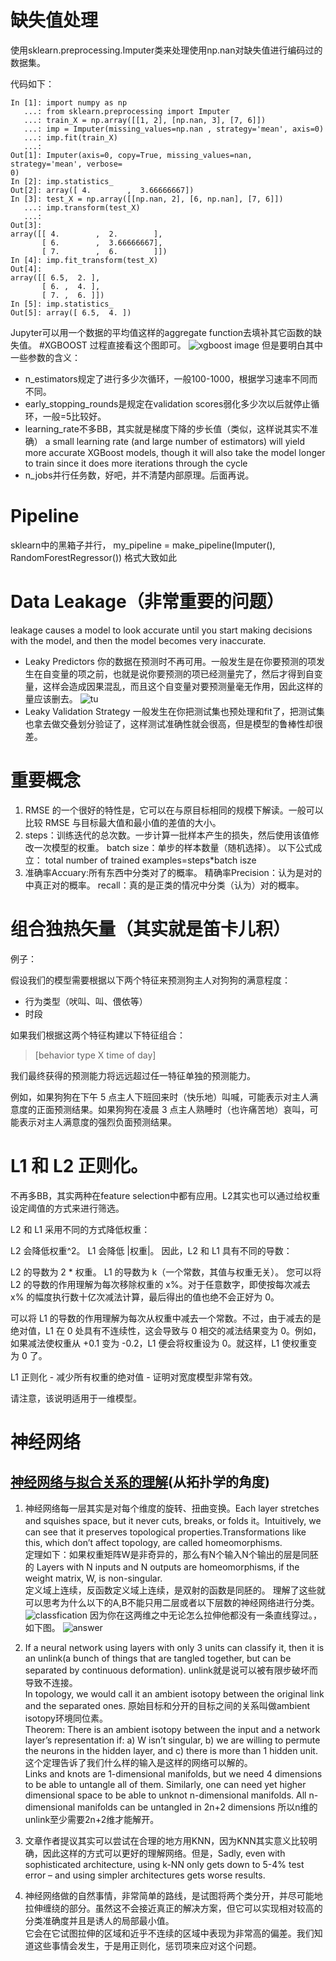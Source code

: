 # 缺失值处理
使用sklearn.preprocessing.Imputer类来处理使用np.nan对缺失值进行编码过的数据集。

代码如下：
```
In [1]: import numpy as np
   ...: from sklearn.preprocessing import Imputer
   ...: train_X = np.array([[1, 2], [np.nan, 3], [7, 6]])
   ...: imp = Imputer(missing_values=np.nan , strategy='mean', axis=0)
   ...: imp.fit(train_X)
   ...:
Out[1]: Imputer(axis=0, copy=True, missing_values=nan, strategy='mean', verbose=
0)
In [2]: imp.statistics_
Out[2]: array([ 4.        ,  3.66666667])
In [3]: test_X = np.array([[np.nan, 2], [6, np.nan], [7, 6]])
   ...: imp.transform(test_X)
   ...:
Out[3]:
array([[ 4.        ,  2.        ],
       [ 6.        ,  3.66666667],
       [ 7.        ,  6.        ]])
In [4]: imp.fit_transform(test_X)
Out[4]:
array([[ 6.5,  2. ],
       [ 6. ,  4. ],
       [ 7. ,  6. ]])
In [5]: imp.statistics_
Out[5]: array([ 6.5,  4. ])
```
Jupyter可以用一个数据的平均值这样的aggregate function去填补其它函数的缺失值。
#XGBOOST
过程直接看这个图即可。
![xgboost image](https://i.imgur.com/e7MIgXk.png)
但是要明白其中一些参数的含义：
* n_estimators规定了进行多少次循环，一般100-1000，根据学习速率不同而不同。
* early_stopping_rounds是规定在validation scores弱化多少次以后就停止循环，一般=5比较好。
* learning_rate不多BB，其实就是梯度下降的步长值（类似，这样说其实不准确）
a small learning rate (and large number of estimators) will yield more accurate XGBoost models, though it will also take the model longer to train since it does more iterations through the cycle
* n_jobs并行任务数，好吧，并不清楚内部原理。后面再说。

# Pipeline
sklearn中的黑箱子并行，
my_pipeline = make_pipeline(Imputer(), RandomForestRegressor())
格式大致如此

# Data Leakage（非常重要的问题）
leakage causes a model to look accurate until you start making decisions with the model, and then the model becomes very inaccurate.
* Leaky Predictors
  你的数据在预测时不再可用。一般发生是在你要预测的项发生在自变量的项之前，也就是说你要预测的项已经测量完了，然后才得到自变量，这样会造成因果混乱，而且这个自变量对要预测量毫无作用，因此这样的量应该删去。
  ![tu](https://i.imgur.com/CN4INKb.png)
* Leaky Validation Strategy
  一般发生在你把测试集也预处理和fit了，把测试集也拿去做交叠划分验证了，这样测试准确性就会很高，但是模型的鲁棒性却很差。

# 重要概念
1. RMSE 的一个很好的特性是，它可以在与原目标相同的规模下解读。一般可以比较 RMSE 与目标最大值和最小值的差值的大小。
2. steps：训练迭代的总次数。一步计算一批样本产生的损失，然后使用该值修改一次模型的权重。
batch size：单步的样本数量（随机选择）。
以下公式成立：
total number of trained examples=steps*batch isze
1. 准确率Accuary:所有东西中分类对了的概率。
   精确率Precision：认为是对的中真正对的概率。
   recall：真的是正类的情况中分类（认为）对的概率。


# 组合独热矢量（其实就是笛卡儿积）
例子：

假设我们的模型需要根据以下两个特征来预测狗主人对狗狗的满意程度：
* 行为类型（吠叫、叫、偎依等）
* 时段

如果我们根据这两个特征构建以下特征组合：
>  [behavior type X time of day]

我们最终获得的预测能力将远远超过任一特征单独的预测能力。

例如，如果狗狗在下午 5 点主人下班回来时（快乐地）叫喊，可能表示对主人满意度的正面预测结果。如果狗狗在凌晨 3 点主人熟睡时（也许痛苦地）哀叫，可能表示对主人满意度的强烈负面预测结果。

# L1 和 L2 正则化。
不再多BB，其实两种在feature selection中都有应用。L2其实也可以通过给权重设定阈值的方式来进行筛选。

L2 和 L1 采用不同的方式降低权重：

L2 会降低权重^2。
L1 会降低 |权重|。
因此，L2 和 L1 具有不同的导数：

L2 的导数为 2 * 权重。
L1 的导数为 k（一个常数，其值与权重无关）。
您可以将 L2 的导数的作用理解为每次移除权重的 x%。对于任意数字，即使按每次减去 x% 的幅度执行数十亿次减法计算，最后得出的值也绝不会正好为 0。

可以将 L1 的导数的作用理解为每次从权重中减去一个常数。不过，由于减去的是绝对值，L1 在 0 处具有不连续性，这会导致与 0 相交的减法结果变为 0。例如，如果减法使权重从 +0.1 变为 -0.2，L1 便会将权重设为 0。就这样，L1 使权重变为 0 了。

L1 正则化 - 减少所有权重的绝对值 - 证明对宽度模型非常有效。

请注意，该说明适用于一维模型。

# 神经网络
## [神经网络与拟合关系的理解](https://colah.github.io/posts/2014-03-NN-Manifolds-Topology/)(从拓扑学的角度)
1. 神经网络每一层其实是对每个维度的旋转、扭曲变换。Each layer stretches and squishes space, but it never cuts, breaks, or folds it。Intuitively, we can see that it preserves topological properties.Transformations like this, which don’t affect topology, are called homeomorphisms.
<br>定理如下：如果权重矩阵W是非奇异的，那么有N个输入N个输出的层是同胚的 Layers with N inputs and N outputs are homeomorphisms, if the weight matrix, W, is non-singular.
<br>定义域上连续，反函数定义域上连续，是双射的函数是同胚的。
理解了这些就可以思考为什么以下的A,B不能只用二层或者以下层数的神经网络进行分类。
![classfication](https://colah.github.io/posts/2014-03-NN-Manifolds-Topology/img/topology_base.png)
因为你在这两维之中无论怎么拉伸他都没有一条直线穿过。，如下图。
![answer](https://colah.github.io/posts/2014-03-NN-Manifolds-Topology/img/topology_2D-2D_train.gif)

2. If a neural network using layers with only 3 units can classify it, then it is an unlink(a bunch of things that are tangled together, but can be separated by continuous deformation).
unlink就是说可以被有限步破坏而导致不连接。
<br>In topology, we would call it an ambient isotopy between the original link and the separated ones.
原始目标和分开的目标之间的关系叫做ambient isotopy环境同位素。
<br>Theorem: There is an ambient isotopy between the input and a network layer’s representation if: a) W isn’t singular, b) we are willing to permute the neurons in the hidden layer, and c) there is more than 1 hidden unit.
这个定理告诉了我们什么样的输入是这样的网络可以解的。
<br>Links and knots are 1-dimensional manifolds, but we need 4 dimensions to be able to untangle all of them. Similarly, one can need yet higher dimensional space to be able to unknot n-dimensional manifolds. All n-dimensional manifolds can be untangled in 2n+2 dimensions
所以n维的unlink至少需要2n+2维才能解开。

3. 文章作者提议其实可以尝试在合理的地方用KNN，因为KNN其实意义比较明确，因此这样的方式可以更好的理解网络。但是，Sadly, even with sophisticated architecture, using k-NN only gets down to 5-4% test error – and using simpler architectures gets worse results. 

4. 神经网络做的自然事情，非常简单的路线，是试图将两个类分开，并尽可能地拉伸缠绕的部分。虽然这不会接近真正的解决方案，但它可以实现相对较高的分类准确度并且是诱人的局部最小值。
<br>它会在它试图拉伸的区域和近乎不连续的区域中表现为非常高的偏差。我们知道这些事情会发生，于是用正则化，惩罚项来应对这个问题。
